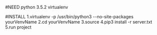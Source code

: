 #NEED
python 3.5.2
virtualenv 

#INSTALL
1.virtualenv -p /usr/bin/python3 --no-site-packages  yourVenvName
2.cd yourVenvName
3.source 
4.pip3 install -r server.txt
5.run project

